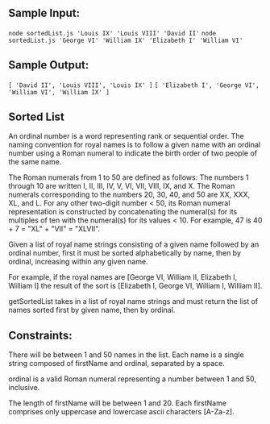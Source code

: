 ## Sample Input:

`node sortedList.js 'Louis IX' 'Louis VIII' 'David II'`
`node sortedList.js 'George VI' 'William IX' 'Elizabeth I' 'William VI'`

## Sample Output:

`[ 'David II', 'Louis VIII', 'Louis IX' ]`
`[ 'Elizabeth I', 'George VI', 'William VI', 'William IX' ]`

## Sorted List

An ordinal number is a word representing rank or sequential order. The naming convention for royal names is to follow a given name with an ordinal number using a Roman numeral to indicate the birth order of two people of the same name.

The Roman numerals from 1 to 50 are defined as follows: The numbers 1 through 10 are written I, II, III, IV, V, VI, VII, VIII, IX, and X. The Roman numerals corresponding to the numbers 20, 30, 40, and 50 are XX, XXX, XL, and L. For any other two-digit number < 50, its Roman numeral representation is constructed by concatenating the numeral(s) for its multiples of ten with the numeral(s) for its values < 10. For example, 47 is 40 + 7 = "XL" + "VII" = "XLVII".

Given a list of royal name strings consisting of a given name followed by an ordinal number, first it must be sorted alphabetically by name, then by ordinal, increasing within any given name.

For example, if the royal names are [George VI, William II, Elizabeth I, William I] the result of the sort is [Elizabeth I, George VI, William I, William II].

getSortedList takes in a list of royal name strings and must return the list of names sorted first by given name, then by ordinal.

## Constraints:

There will be between 1 and 50 names in the list.
Each name is a single string composed of firstName and ordinal, separated by a space.

ordinal is a valid Roman numeral representing a number between 1 and 50, inclusive.

The length of firstName will be between 1 and 20.
Each firstName comprises only uppercase and lowercase ascii characters [A-Za-z].
